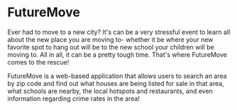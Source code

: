 # FutureMove
Ever had to move to a new city? It's can be a very stressful event to learn all about the new place you are moving to- whether it be where your new favorite spot to hang out will be to the new school your children will be moving to. All in all, it can be a pretty tough time. That's where FutureMove comes to the rescue! 

FutureMove is a web-based application that allows users to search an area by zip code and find out what houses are being listed for sale in that area, what schools are nearby, the local hotspots and restaurants, and even information regarding crime rates in the area! 
